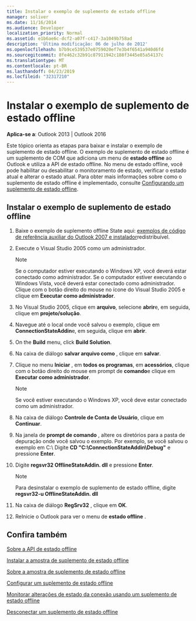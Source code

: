 ```yaml
---
title: Instalar o exemplo de suplemento de estado offline
manager: soliver
ms.date: 11/16/2014
ms.audience: Developer
localization_priority: Normal
ms.assetid: e1b6ae6c-dcf2-a07f-c417-3a1049b758ad
description: 'Última modificação: 06 de julho de 2012'
ms.openlocfilehash: b7b9ce539537e0759020ef7e3b4f6541a940d6fd
ms.sourcegitcommit: 8fe462c32b91c87911942c188f3445e85a54137c
ms.translationtype: MT
ms.contentlocale: pt-BR
ms.lasthandoff: 04/23/2019
ms.locfileid: "32317210"
---
```

# <a name="installing-the-sample-offline-state-add-in"></a>Instalar o exemplo de suplemento de estado offline

  
  
**Aplica-se a**: Outlook 2013 | Outlook 2016 
  
Este tópico orienta as etapas para baixar e instalar o exemplo de suplemento de estado offline. O exemplo de suplemento de estado offline é um suplemento de COM que adiciona um menu de **estado offline** ao Outlook e utiliza a API de estado offline. No menu de estado offline, você pode habilitar ou desabilitar o monitoramento de estado, verificar o estado atual e alterar o estado atual. Para obter mais informações sobre como o suplemento de estado offline é implementado, consulte [Configurando um suplemento de estado offline](setting-up-an-offline-state-add-in.md).
  
## <a name="install-the-sample-offline-state-add-in"></a>Instalar o exemplo de suplemento de estado offline

1. Baixe o exemplo de suplemento offline State aqui: [exemplos de código de referência auxiliar do Outlook 2007 e instalador](https://www.microsoft.com/en-us/download/details.aspx?id=24102)redistribuível.
    
2. Execute o Visual Studio 2005 como um administrador.
    
    > [!NOTE]
    > Se o computador estiver executando o Windows XP, você deverá estar conectado como administrador. Se o computador estiver executando o Windows Vista, você deverá estar conectado como administrador. Clique com o botão direito do mouse no ícone do Visual Studio 2005 e clique em **Executar como administrador**. 
  
3. No Visual Studio 2005, clique em **arquivo**, selecione **abrir**e, em seguida, clique em **projeto/solução**.
    
4. Navegue até o local onde você salvou o exemplo, clique em **ConnectionStateAddin**e, em seguida, clique em **abrir**.
    
5. On the **Build** menu, click **Build Solution**.
    
6. Na caixa de diálogo **salvar arquivo como** , clique em **salvar**.
    
7. Clique no menu **Iniciar** , em **todos os programas**, em **acessórios**, clique com o botão direito do mouse em prompt de **comando**e clique em **Executar como administrador**.
    
    > [!NOTE]
    > Se você estiver executando o Windows XP, você deve estar conectado como um administrador. 
  
8. Na caixa de diálogo **Controle de Conta de Usuário**, clique em **Continuar**.
    
9. Na janela de **prompt de comando** , altere os diretórios para a pasta de depuração onde você salvou o exemplo. Por exemplo, se você salvou o exemplo em C:\ Digite **CD "C:\ConnectionStateAddin\Debug"** e pressione **Enter**. 
    
10. Digite **regsvr32 OfflineStateAddin. dll** e pressione **Enter**. 
    
    > [!NOTE]
    > Para desinstalar o exemplo de suplemento de estado offline, digite **regsvr32-u OfflineStateAddin. dll**
  
11. Na caixa de diálogo **RegSrv32** , clique em **OK**.
    
12. ReInicie o Outlook para ver o menu de **estado offline** . 
    
## <a name="see-also"></a>Confira também



[Sobre a API de estado offline](about-the-offline-state-api.md)
  
[Instalar a amostra de suplemento de estado offline](installing-the-sample-offline-state-add-in.md)
  
[Sobre a amostra de suplemento de estado offline](about-the-sample-offline-state-add-in.md)
  
[Configurar um suplemento de estado offline](setting-up-an-offline-state-add-in.md)
  
[Monitorar alterações de estado da conexão usando um suplemento de estado offline](monitoring-connection-state-changes-using-an-offline-state-add-in.md)
  
[Desconectar um suplemento de estado offline](disconnecting-an-offline-state-add-in.md)

